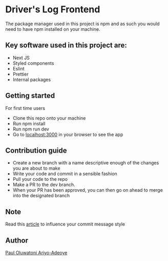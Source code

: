 # Driver's Log Frontend

The package manager used in this project is npm and as such you would need to have npm installed on your machine.

## Key software used in this project are:

- Next JS
- Styled components
- Eslint
- Prettier
- Internal packages

## Getting started

For first time users

- Clone this repo onto your machine
- Run npm install
- Run npm run dev
- Go to [localhost:3000](http://localhost:3000) in your browser to see the app

## Contribution guide

- Create a new branch with a name descriptive enough of the changes you are about to make
- Write your code and commit in a sensible fashion
- Pull your code to the repo
- Make a PR to the dev branch.
- When your PR has been approved, you can then go on ahead to merge into the designated branch

## Note

Read this [article](https://medium.com/swlh/writing-better-commit-messages-9b0b6ff60c67) to influence your commit message style

## Author

[Paul Oluwatoni Ariyo-Adeoye](https://github.com/tonnipaul)
